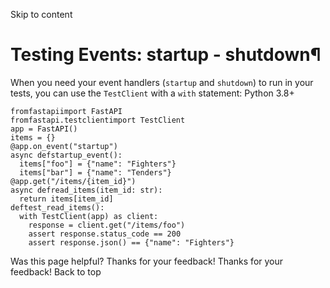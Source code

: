 Skip to content 
# Testing Events: startup - shutdown¶
When you need your event handlers (`startup` and `shutdown`) to run in your tests, you can use the `TestClient` with a `with` statement:
Python 3.8+
```
fromfastapiimport FastAPI
fromfastapi.testclientimport TestClient
app = FastAPI()
items = {}
@app.on_event("startup")
async defstartup_event():
  items["foo"] = {"name": "Fighters"}
  items["bar"] = {"name": "Tenders"}
@app.get("/items/{item_id}")
async defread_items(item_id: str):
  return items[item_id]
deftest_read_items():
  with TestClient(app) as client:
    response = client.get("/items/foo")
    assert response.status_code == 200
    assert response.json() == {"name": "Fighters"}

```

Was this page helpful? 
Thanks for your feedback! 
Thanks for your feedback! 
Back to top 

